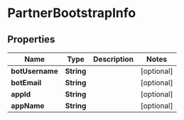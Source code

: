
# PartnerBootstrapInfo

## Properties
Name | Type | Description | Notes
------------ | ------------- | ------------- | -------------
**botUsername** | **String** |  |  [optional]
**botEmail** | **String** |  |  [optional]
**appId** | **String** |  |  [optional]
**appName** | **String** |  |  [optional]



